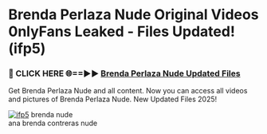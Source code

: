 # Brenda Perlaza Nude Original Videos 0nlyFans Leaked - Files Updated! (ifp5)

<h3>🔴 CLICK HERE 🌐==►► <a href="https://tinyurl.com/yc6ubb5a" rel="nofollow">Brenda Perlaza Nude Updated Files</a></h3>

Get Brenda Perlaza Nude and all content. Now you can access all videos and pictures of Brenda Perlaza Nude. New Updated Files 2025!

[![ifp5](https://i.imgur.com/7eu0CRL.gif)](https://tinyurl.com/yc6ubb5a)
brenda nude<br>
ana brenda contreras nude